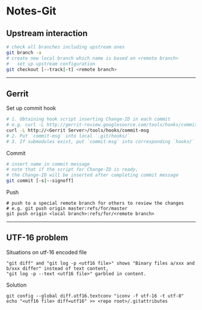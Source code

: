 # Notes-Git  

## Upstream interaction  
```bash
# check all branches including upstream ones
git branch -a
# create new local branch which name is based on <remote branch>
#   set up upstream configuration
git checkout [--track|-t] <remote branch>
```
---
## Gerrit  
Set up commit hook
```bash
# 1. Obtaining hook script inserting Change-ID in each commit
# e.g. curl -L http://gerrit-review.googlesource.com/tools/hooks/commit-msg
curl -L http://<Gerrit Server>/tools/hooks/commit-msg
# 2. Put `commit-msg` into local `.git/hooks/`
# 3. If submodules exist, put `commit-msg` into corresponding `hooks/` in `modules/` in the same `.git/`
```
Commit
```bash
# insert name in commit message
# note that if the script for Change-ID is ready,
# the Change-ID will be inserted after completing commit message
git commit [-s|--signoff]
```
Push
```
# push to a special remote branch for others to review the changes
# e.g. git push origin master:refs/for/master
git push origin <local branch>:refs/for/<remote branch>
```
---
## UTF-16 problem  
Situations on utf-16 encoded file  
```
"git diff" and "git log -p <utf16 file>" shows "Binary files a/xxx and b/xxx differ" instead of text content,  
"git log -p --text <utf16 file>" garbled in content.  
```
Solution  
```
git config --global diff.utf16.textconv "iconv -f utf-16 -t utf-8"
echo "<utf16 file> diff=utf16" >> <repo root>/.gitattributes
```
